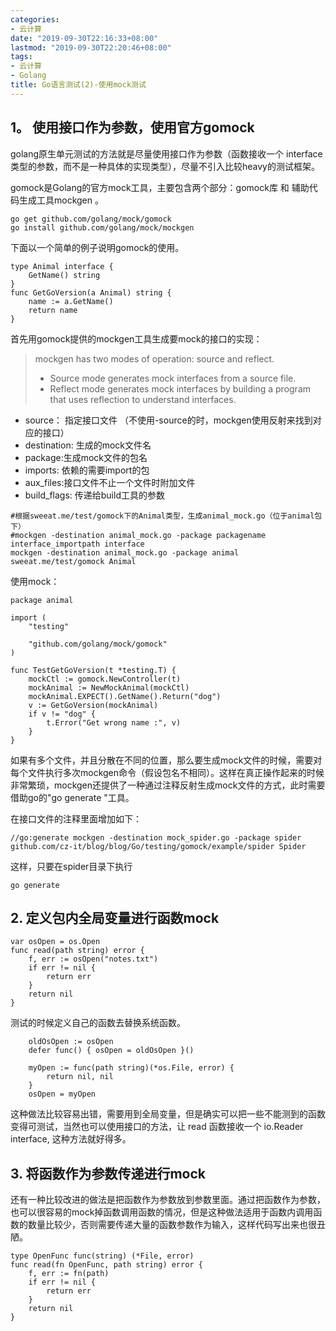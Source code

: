 ```yaml
---
categories:
- 云计算
date: "2019-09-30T22:16:33+08:00"
lastmod: "2019-09-30T22:20:46+08:00"
tags:
- 云计算
- Golang
title: Go语言测试(2)-使用mock测试
---
```


## 1。 使用接口作为参数，使用官方gomock ##

golang原生单元测试的方法就是尽量使用接口作为参数（函数接收一个 interface类型的参数，而不是一种具体的实现类型），尽量不引入比较heavy的测试框架。

gomock是Golang的官方mock工具，主要包含两个部分：gomock库 和 辅助代码生成工具mockgen 。

```
go get github.com/golang/mock/gomock
go install github.com/golang/mock/mockgen
```

下面以一个简单的例子说明gomock的使用。

```
type Animal interface {
    GetName() string
}
func GetGoVersion(a Animal) string {
    name := a.GetName()
    return name
}
```

首先用gomock提供的mockgen工具生成要mock的接口的实现：

> mockgen has two modes of operation: source and reflect. 
> * Source mode generates mock interfaces from a source file. 
> * Reflect mode generates mock interfaces by building a program that uses reflection to understand interfaces.

- source： 指定接口文件 （不使用-source的时，mockgen使用反射来找到对应的接口）
- destination: 生成的mock文件名
- package:生成mock文件的包名
- imports: 依赖的需要import的包
- aux_files:接口文件不止一个文件时附加文件
- build_flags: 传递给build工具的参数

```
#根据sweeat.me/test/gomock下的Animal类型，生成animal_mock.go（位于animal包下）
#mockgen -destination animal_mock.go -package packagename interface_importpath interface
mockgen -destination animal_mock.go -package animal sweeat.me/test/gomock Animal
```

使用mock：

```
package animal

import (
    "testing"

    "github.com/golang/mock/gomock"
)

func TestGetGoVersion(t *testing.T) {
    mockCtl := gomock.NewController(t)
    mockAnimal := NewMockAnimal(mockCtl)
    mockAnimal.EXPECT().GetName().Return("dog")
    v := GetGoVersion(mockAnimal)
    if v != "dog" {
        t.Error("Get wrong name :", v)
    }
}
```

如果有多个文件，并且分散在不同的位置，那么要生成mock文件的时候，需要对每个文件执行多次mockgen命令（假设包名不相同）。这样在真正操作起来的时候非常繁琐，mockgen还提供了一种通过注释反射生成mock文件的方式，此时需要借助go的"go generate "工具。

在接口文件的注释里面增加如下：

```
//go:generate mockgen -destination mock_spider.go -package spider github.com/cz-it/blog/blog/Go/testing/gomock/example/spider Spider
```

这样，只要在spider目录下执行

```
go generate
```

## 2. 定义包内全局变量进行函数mock ##

```
var osOpen = os.Open
func read(path string) error {
    f, err := osOpen("notes.txt")
    if err != nil {
        return err
    }
    return nil
}
```

测试的时候定义自己的函数去替换系统函数。

```
    oldOsOpen := osOpen
    defer func() { osOpen = oldOsOpen }()

    myOpen := func(path string)(*os.File, error) {
        return nil, nil
    }
    osOpen = myOpen
```

这种做法比较容易出错，需要用到全局变量，但是确实可以把一些不能测到的函数变得可测试，当然也可以使用接口的方法，让 read 函数接收一个 io.Reader interface, 这种方法就好得多。

## 3. 将函数作为参数传递进行mock ##

还有一种比较改进的做法是把函数作为参数放到参数里面。通过把函数作为参数，也可以很容易的mock掉函数调用函数的情况，但是这种做法适用于函数内调用函数的数量比较少，否则需要传递大量的函数参数作为输入，这样代码写出来也很丑陋。

```
type OpenFunc func(string) (*File, error)
func read(fn OpenFunc, path string) error {
    f, err := fn(path)
    if err != nil {
        return err
    }
    return nil
}
```

